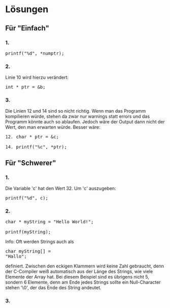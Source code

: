 # Lösungen

## Für "Einfach"

### 1.

<pre>printf("%d", *numptr);</pre>

### 2.

Linie 10 wird hierzu verändert:

<pre>int * ptr = &b;</pre>

### 3.

Die Linien 12 und 14 sind so nicht richtig. Wenn man das Programm kompilieren würde, stehen da zwar nur warnings statt errors und das Programm könnte auch so ablaufen. Jedoch wäre der Output dann nicht der Wert, den man erwarten würde. Besser wäre:

<pre>
12. char * ptr = &c;

14. printf("%c", *ptr);
</pre>

## Für "Schwerer"

### 1.

Die Variable 'c' hat den Wert 32.
Um 'c' auszugeben:

<pre>printf("%d", c);</pre>

### 2.

<pre>
char * myString = "Hello World!";

printf(myString);
</pre>

Info: Oft werden Strings auch als <pre>char myString[] = "Hallo";</pre> definiert. Zwischen den eckigen Klammern wird keine Zahl gebraucht, denn der C-Compiler weiß automatisch aus der Länge des Strings, wie viele Elemente der Array hat. Bei diesem Beispiel sind es übrigens nicht 5, sondern 6 Elemente, denn am Ende jedes Strings sollte ein Null-Character stehen '\0', der das Ende des String andeutet.

### 3.


